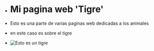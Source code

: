 - # Mi pagina web 'Tigre'

- Esto es una parte de varias paginas web dedicadas a los animales  
- en este caso es sobre el tigre
- ![Esto es un tigre]()
